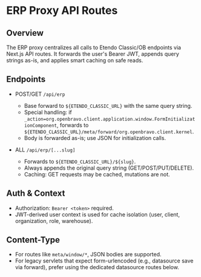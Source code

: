 # ERP Proxy API Routes

## Overview

The ERP proxy centralizes all calls to Etendo Classic/OB endpoints via Next.js API routes. It forwards the user's Bearer JWT, appends query strings as-is, and applies smart caching on safe reads.

## Endpoints

- POST/GET `/api/erp`
  - Base forward to `${ETENDO_CLASSIC_URL}` with the same query string.
  - Special handling: if `_action=org.openbravo.client.application.window.FormInitializationComponent`, forwards to `${ETENDO_CLASSIC_URL}/meta/forward/org.openbravo.client.kernel`.
  - Body is forwarded as-is; use JSON for initialization calls.

- ALL `/api/erp/[...slug]`
  - Forwards to `${ETENDO_CLASSIC_URL}/${slug}`.
  - Always appends the original query string (GET/POST/PUT/DELETE).
  - Caching: GET requests may be cached, mutations are not.

## Auth & Context

- Authorization: `Bearer <token>` required.
- JWT-derived user context is used for cache isolation (user, client, organization, role, warehouse).

## Content-Type

- For routes like `meta/window/*`, JSON bodies are supported.
- For legacy servlets that expect form-urlencoded (e.g., datasource save via forward), prefer using the dedicated datasource routes below.

